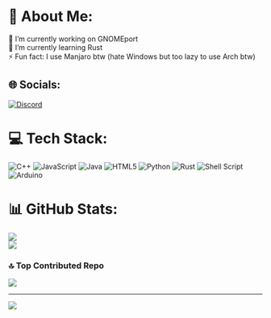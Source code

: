 # 💫 About Me:
🔭 I’m currently working on GNOMEport<br>🌱 I’m currently learning Rust<br>⚡ Fun fact: I use Manjaro btw (hate Windows but too lazy to use Arch btw)


## 🌐 Socials:
[![Discord](https://img.shields.io/badge/Discord-%237289DA.svg?logo=discord&logoColor=white)](https://discord.gg/https://discord.sadyn.it) 

# 💻 Tech Stack:
![C++](https://img.shields.io/badge/c++-%2300599C.svg?style=for-the-badge&logo=c%2B%2B&logoColor=white) ![JavaScript](https://img.shields.io/badge/javascript-%23323330.svg?style=for-the-badge&logo=javascript&logoColor=%23F7DF1E) ![Java](https://img.shields.io/badge/java-%23ED8B00.svg?style=for-the-badge&logo=openjdk&logoColor=white) ![HTML5](https://img.shields.io/badge/html5-%23E34F26.svg?style=for-the-badge&logo=html5&logoColor=white) ![Python](https://img.shields.io/badge/python-3670A0?style=for-the-badge&logo=python&logoColor=ffdd54) ![Rust](https://img.shields.io/badge/rust-%23000000.svg?style=for-the-badge&logo=rust&logoColor=white) ![Shell Script](https://img.shields.io/badge/shell_script-%23121011.svg?style=for-the-badge&logo=gnu-bash&logoColor=white) ![Arduino](https://img.shields.io/badge/-Arduino-00979D?style=for-the-badge&logo=Arduino&logoColor=white)
# 📊 GitHub Stats:
![](https://github-readme-stats.vercel.app/api?username=m0squdev&theme=dark&hide_border=true&include_all_commits=true&count_private=true)<br/>
![](https://github-readme-streak-stats.herokuapp.com/?user=m0squdev&theme=dark&hide_border=true)<br/>

### 🔝 Top Contributed Repo
![](https://github-contributor-stats.vercel.app/api?username=m0squdev&limit=5&theme=dark&combine_all_yearly_contributions=true)

---
[![](https://visitcount.itsvg.in/api?id=m0squdev&icon=0&color=0)](https://visitcount.itsvg.in)
